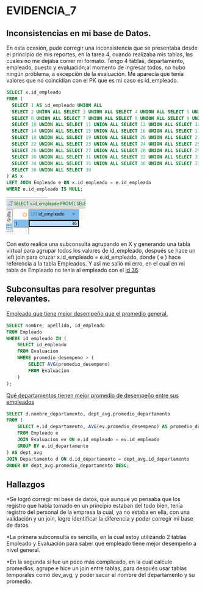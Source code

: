 
# EVIDENCIA_7

## Inconsistencias en mi base de Datos. 

En esta ocasión, pude corregir una inconsistencia que se presentaba desde el principio de mis reportes, en la tarea 4, cuando realizaba mis tablas, las cuales no me dejaba correr mi formato.
Tengo 4 tablas, departamento, empleado, puesto y evaluación;al momento de ingresar todos, no hubo ningún problema, a excepción de la evaluación. 
Me aparecía que tenía valores que no coincidían con el PK  que es mi caso es id_empleado.

```sql
SELECT x.id_empleado
FROM (
  SELECT 1 AS id_empleado UNION ALL
  SELECT 2 UNION ALL SELECT 3 UNION ALL SELECT 4 UNION ALL SELECT 5 UNION ALL
  SELECT 6 UNION ALL SELECT 7 UNION ALL SELECT 8 UNION ALL SELECT 9 UNION ALL
  SELECT 10 UNION ALL SELECT 11 UNION ALL SELECT 12 UNION ALL SELECT 13 UNION ALL
  SELECT 14 UNION ALL SELECT 15 UNION ALL SELECT 16 UNION ALL SELECT 17 UNION ALL
  SELECT 18 UNION ALL SELECT 19 UNION ALL SELECT 20 UNION ALL SELECT 21 UNION ALL
  SELECT 22 UNION ALL SELECT 23 UNION ALL SELECT 24 UNION ALL SELECT 25 UNION ALL
  SELECT 26 UNION ALL SELECT 27 UNION ALL SELECT 28 UNION ALL SELECT 29 UNION ALL
  SELECT 30 UNION ALL SELECT 31 UNION ALL SELECT 32 UNION ALL SELECT 33 UNION ALL
  SELECT 34 UNION ALL SELECT 35 UNION ALL SELECT 36 UNION ALL SELECT 37 UNION ALL
  SELECT 38 UNION ALL SELECT 39
) AS x
LEFT JOIN Empleado e ON x.id_empleado = e.id_empleado
WHERE e.id_empleado IS NULL;
```
![alt text](image-5.png)

 Con esto realice una subconsulta agrupando  en X y generando una tabla virtual para agrupar todos los valores de id_empleado, después se hace un left join para cruzar x.id_empleado = e.id_empleado, donde ( e ) hace referencia a la tabla Empleados.
Y así me salió mi erro, en el cual en mi tabla de Empleado  no tenía al empleado con el <u>id 36</u>.

## Subconsultas para resolver preguntas relevantes.

<u>Empleado que tiene mejor desempeño que el promedio general.</u>

```sql
SELECT nombre, apellido, id_empleado
FROM Empleado
WHERE id_empleado IN (
    SELECT id_empleado
    FROM Evaluacion
    WHERE promedio_desempeno > (
        SELECT AVG(promedio_desempeno)
        FROM Evaluacion
    )
);
```
<u>Qué departamentos tienen mejor promedio de desempeño entre sus empleados</u>

```sql
SELECT d.nombre_departamento, dept_avg.promedio_departamento
FROM (
    SELECT e.id_departamento, AVG(ev.promedio_desempeno) AS promedio_departamento
    FROM Empleado e
    JOIN Evaluacion ev ON e.id_empleado = ev.id_empleado
    GROUP BY e.id_departamento
) AS dept_avg
JOIN Departamento d ON d.id_departamento = dept_avg.id_departamento
ORDER BY dept_avg.promedio_departamento DESC;
```

## Hallazgos 

*Se logró corregir mi base de datos, que aunque yo pensaba que los registro que había tomado en un principio estaban del todo bien, tenía registro del personal de la empresa la cual, ya no estaba en ella, con una validación y un join, logre identificar la diferencia y poder corregir mi base de datos.

*La primera subconsulta es sencilla, en la cual estoy utilizando 2 tablas Empleado y Evaluación para saber  que empleado tiene mejor desempeño a nivel general.

*En la segunda si fue un poco más complicado, en la cual calcule promedios, agrupe e hice un join entre tablas, para después usar tablas temporales como dev_avg, y poder sacar el nombre del departamento y su promedio. 


